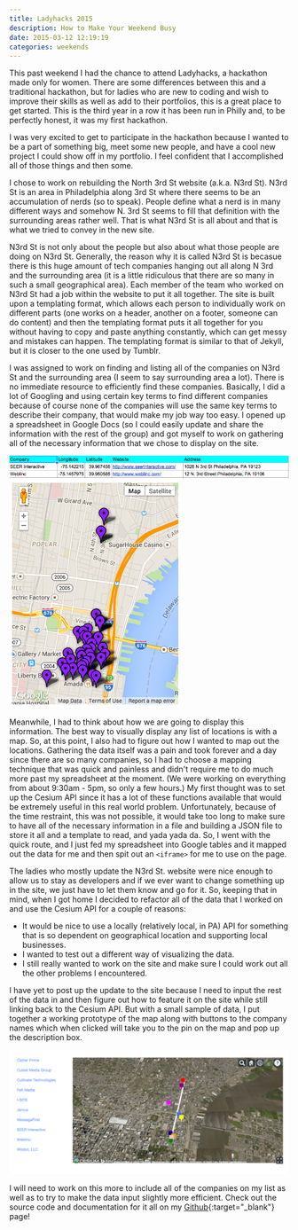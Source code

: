```yaml
---
title: Ladyhacks 2015
description: How to Make Your Weekend Busy
date: 2015-03-12 12:19:19
categories: weekends
---
```


This past weekend I had the chance to attend Ladyhacks, a hackathon made only for women. There are some differences between this and a traditional hackathon, but for ladies who are new to coding and wish to improve their skills as well as add to their portfolios, this is a great place to get started. This is the third year in a row it has been run in Philly and, to be perfectly honest, it was my first hackathon.

I was very excited to get to participate in the hackathon because I wanted to be a part of something big, meet some new people, and have a cool new project I could show off in my portfolio. I feel confident that I accomplished all of those things and then some.

I chose to work on rebuilding the North 3rd St website (a.k.a. N3rd St). N3rd St is an area in Philadelphia along 3rd St where there seems to be an accumulation of nerds (so to speak). People define what a nerd is in many different ways and somehow N. 3rd St seems to fill that definition with the surrounding areas rather well. That is what N3rd St is all about and that is what we tried to convey in the new site.

N3rd St is not only about the people but also about what those people are doing on N3rd St. Generally, the reason why it is called N3rd St is becasue there is this huge amount of tech companies hanging out all along N 3rd and the surrounding area (it is a little ridiculous that there are so many in such a small geographical area). Each member of the team who worked on N3rd St had a job within the website to put it all together. The site is built upon a templating format, which allows each person to individually work on different parts (one works on a header, another on a footer, someone can do content) and then the templating format puts it all together for you without having to copy and paste anything constantly, which can get messy and mistakes can happen. The templating format is similar to that of Jekyll, but it is closer to the one used by Tumblr.

I was assigned to work on finding and listing all of the companies on N3rd St and the surrounding area (I seem to say surrounding area a lot). There is no immediate resource to efficiently find these companies. Basically, I did a lot of Googling and using certain key terms to find different companies because of course none of the companies will use the same key terms to describe their company, that would make my job way too easy. I opened up a spreadsheet in Google Docs (so I could easily update and share the information with the rest of the group) and got myself to work on gathering all of the necessary information that we chose to display on the site.

<img src="/images/blog-images/N3rdstSpreadsheet.png" alt="Spreadsheet example"/>

<img src="/images/blog-images/N3rdstmap.png" alt="Nerd St map" class="img-right"/>

Meanwhile, I had to think about how we are going to display this information. The best way to visually display any list of locations is with a map. So, at this point, I also had to figure out how I wanted to map out the locations. Gathering the data itself was a pain and took forever and a day since there are so many companies, so I had to choose a mapping technique that was quick and painless and didn't require me to do much more past my spreadsheet at the moment. (We were working on everything from about 9:30am - 5pm, so only a few hours.) My first thought was to set up the Cesium API since it has a lot of these functions available that would be extremely useful in this real world problem. Unfortunately, because of the time restraint, this was not possible, it would take too long to make sure to have all of the necessary information in a file and building a JSON file to store it all and a template to read, and yada yada da. So, I went with the quick route, and I just fed my spreadsheet into Google tables and it mapped out the data for me and then spit out an `<iframe>` for me to use on the page.

The ladies who mostly update the N3rd St. website were nice enough to allow us to stay as developers and if we ever want to change something up in the site, we just have to let them know and go for it. So, keeping that in mind, when I got home I decided to refactor all of the data that I worked on and use the Cesium API for a couple of reasons:

+ It would be nice to use a locally (relatively local, in PA) API for something that is so dependent on geographical location and supporting local businesses.
+ I wanted to test out a different way of visualizing the data.
+ I still really wanted to work on the site and make sure I could work out all the other problems I encountered.

I have yet to post up the update to the site because I need to input the rest of the data in and then figure out how to feature it on the site while still linking back to the Cesium API. But with a small sample of data, I put together a working prototype of the map along with buttons to the company names which when clicked will take you to the pin on the map and pop up the description box.

<img src="/images/blog-images/CesiumN3rdstmap.png" alt="Cesium N 3rd St Map"/>

I will need to work on this more to include all of the companies on my list as well as to try to make the data input slightly more efficient. Check out the source code and documentation for it all on my [Github][N3rdst-Github]{:target="_blank"} page!

[N3rdSt-Github]: https://github.com/ivanaveliskova/Ivana-n3rdst